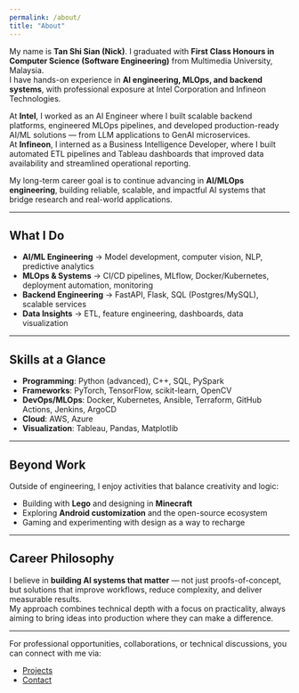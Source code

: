 ```yaml
---
permalink: /about/
title: "About"
---
```


My name is **Tan Shi Sian (Nick)**. I graduated with **First Class Honours in Computer Science (Software Engineering)** from Multimedia University, Malaysia.  
I have hands-on experience in **AI engineering, MLOps, and backend systems**, with professional exposure at Intel Corporation and Infineon Technologies.

At **Intel**, I worked as an AI Engineer where I built scalable backend platforms, engineered MLOps pipelines, and developed production-ready AI/ML solutions — from LLM applications to GenAI microservices.  
At **Infineon**, I interned as a Business Intelligence Developer, where I built automated ETL pipelines and Tableau dashboards that improved data availability and streamlined operational reporting.

My long-term career goal is to continue advancing in **AI/MLOps engineering**, building reliable, scalable, and impactful AI systems that bridge research and real-world applications.

---

## What I Do

- **AI/ML Engineering** → Model development, computer vision, NLP, predictive analytics  
- **MLOps & Systems** → CI/CD pipelines, MLflow, Docker/Kubernetes, deployment automation, monitoring  
- **Backend Engineering** → FastAPI, Flask, SQL (Postgres/MySQL), scalable services  
- **Data Insights** → ETL, feature engineering, dashboards, data visualization  

---

## Skills at a Glance

- **Programming**: Python (advanced), C++, SQL, PySpark  
- **Frameworks**: PyTorch, TensorFlow, scikit-learn, OpenCV  
- **DevOps/MLOps**: Docker, Kubernetes, Ansible, Terraform, GitHub Actions, Jenkins, ArgoCD  
- **Cloud**: AWS, Azure  
- **Visualization**: Tableau, Pandas, Matplotlib  

---

## Beyond Work

Outside of engineering, I enjoy activities that balance creativity and logic:  

- Building with **Lego** and designing in **Minecraft**  
- Exploring **Android customization** and the open-source ecosystem  
- Gaming and experimenting with design as a way to recharge  

---

## Career Philosophy

I believe in **building AI systems that matter** — not just proofs-of-concept, but solutions that improve workflows, reduce complexity, and deliver measurable results.  
My approach combines technical depth with a focus on practicality, always aiming to bring ideas into production where they can make a difference.

---

For professional opportunities, collaborations, or technical discussions, you can connect with me via:  
- [Projects](/projects/)  
- [Contact](/contact/)  
